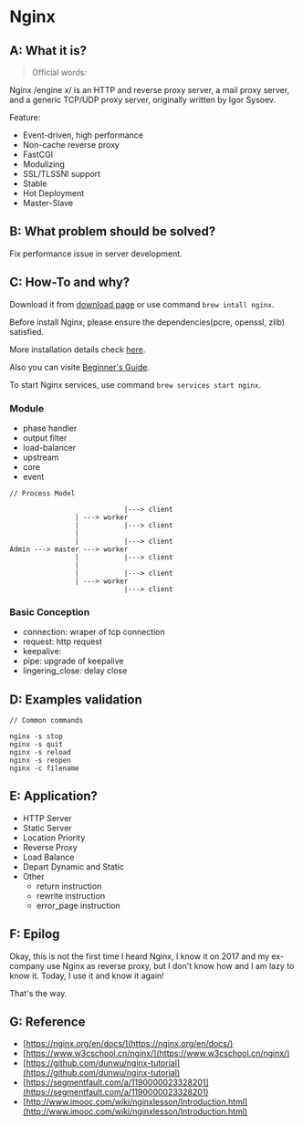 # Nginx

## A: What it is?

> Official words:

Nginx /engine x/ is an HTTP and reverse proxy server, a mail proxy server, and a generic TCP/UDP proxy server, originally written by Igor Sysoev.

Feature: 

- Event-driven, high performance
- Non-cache reverse proxy
- FastCGI
- Modulizing
- SSL/TLSSNI support
- Stable
- Hot Deployment
- Master-Slave

## B: What problem should be solved?

Fix performance issue in server development.

## C: How-To and why?

Download it from [download page](https://nginx.org/en/download.html) or use command `brew intall nginx`.

Before install Nginx, please ensure the dependencies(pcre, openssl, zlib) satisfied.

More installation details check [here](https://nginx.org/en/docs/install.html).

Also you can visite [Beginner's Guide](https://nginx.org/en/docs/beginners_guide.html).

To start Nginx services, use command `brew services start nginx`. 

### Module

- phase handler
- output filter
- load-balancer
- upstream
- core
- event

```console
// Process Model

                            |---> client
                | ---> worker
                |           |---> client
                |
                |           |---> client
Admin ---> master ---> worker 
                |           |---> client
                |
                |           |---> client
                | ---> worker
                            |---> client
```

### Basic Conception

- connection: wraper of tcp connection
- request: http request
- keepalive:
- pipe: upgrade of keepalive
- lingering_close: delay close

## D: Examples validation

```Shell
// Common commands

nginx -s stop
nginx -s quit
nginx -s reload
nginx -s reopen
nginx -c filename
```

## E: Application?

- HTTP Server
- Static Server
- Location Priority
- Reverse Proxy
- Load Balance
- Depart Dynamic and Static
- Other
    - return instruction
    - rewrite instruction
    - error_page instruction

## F: Epilog

Okay, this is not the first time I heard Nginx, I know it on 2017 and my ex-company use Nginx as reverse proxy, but I don't know how and I am lazy to know it. Today, I use it and know it again!

That's the way.

## G: Reference

- [https://nginx.org/en/docs/](https://nginx.org/en/docs/)
- [https://www.w3cschool.cn/nginx/](https://www.w3cschool.cn/nginx/)
- [https://github.com/dunwu/nginx-tutorial](https://github.com/dunwu/nginx-tutorial)
- [https://segmentfault.com/a/1190000023328201](https://segmentfault.com/a/1190000023328201)
- [http://www.imooc.com/wiki/nginxlesson/Introduction.html](http://www.imooc.com/wiki/nginxlesson/Introduction.html)
